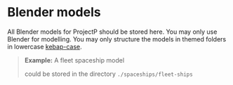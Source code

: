 # Blender models
All Blender models for ProjectP should be stored here. You may only use Blender for modelling.
You may only structure the models in themed folders in lowercase [kebap-case](https://www.theserverside.com/definition/Kebab-case).
> **Example:**
> A fleet spaceship model
>
> could be stored in the directory `./spaceships/fleet-ships`